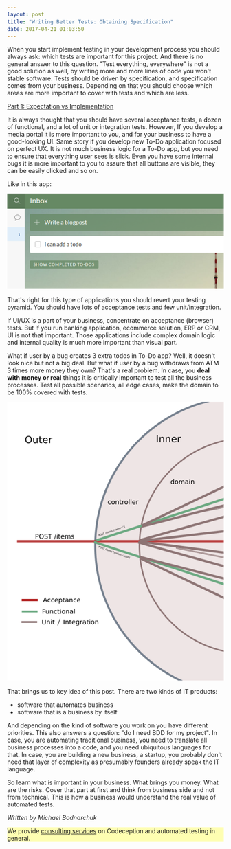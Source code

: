 ```yaml
---
layout: post
title: "Writing Better Tests: Obtaining Specification"
date: 2017-04-21 01:03:50
---
```


When you start implement testing in your development process you should always ask: which tests are important for this project. And there is no general answer to this question. "Test everything, everywhere" is not a good solution as well, by writing more and more lines of code you won't stable software. Tests should be driven by specification, and specification comes from your business. Depending on that you should choose which areas are more important to cover with tests and which are less.

[Part 1: Expectation vs Implementation](http://codeception.com/12-21-2016/writing-better-tests-expectation-vs-implementation.html)

It is always thought that you should have several acceptance tests, a dozen of functional, and a lot of unit or integration tests. However, If you develop a media portal it is more important to you, and for your business to have a good-looking UI. Same story if you develop new To-Do application focused on perfect UX. It is not much business logic for a To-Do app, but you need to ensure that everything user sees is slick. Even you have some internal bugs it is more important to you to assure that all buttons are visible, they can be easily clicked and so on.

Like in this app:

![](/images/wunderlist.png)

That's right for this type of applications you should revert your testing pyramid. You should have lots of acceptance tests and few unit/integration.

If UI/UX is a part of your business, concentrate on acceptance (browser) tests. But if you run banking application, ecommerce solution, ERP or CRM, UI is not that important. Those applications include complex domain logic and internal quality is much more important than visual part.

What if user by a bug creates 3 extra todos in To-Do app? Well, it doesn't look nice but not a big deal. But what if user by a bug withdraws from ATM 3 times more money they own? That's a real problem. In case, you **deal with money or real** things it is critically important to test all the business processes. Test all possible scenarios, all edge cases, make the domain to be 100% covered with tests.

![](/images/test-layers.png)

That brings us to key idea of this post. There are two kinds of IT products:

* software that automates business
* software that is a business by itself

And depending on the kind of software you work on you have different priorities.
This also answers a question: "do I need BDD for my project". In case, you are automating traditional business, you need to translate all business processes into a code, and you need ubiquitous languages for that. In case, you are building a new business, a startup, you probably don't need that layer of complexity as presumably founders already speak the IT language.

So learn what is important in your business. What brings you money. What are the risks. Cover that part at first and think from business side and not from technical. This is how a business would understand the real value of automated tests.

*Written by Michael Bodnarchuk*


<p style="background: rgba(255,255,0,0.3)">We provide <a href=" http://sdclabs.com/codeception?utm_source=codeception.com&utm_medium=post&utm_term=link&utm_campaign=reference">consulting services</a> on Codeception and automated testing in general.</p>